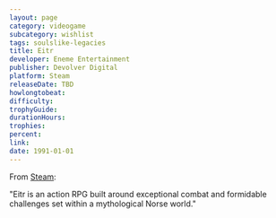```yaml
---
layout: page
category: videogame
subcategory: wishlist
tags: soulslike-legacies
title: Eitr
developer: Eneme Entertainment
publisher: Devolver Digital
platform: Steam
releaseDate: TBD
howlongtobeat:
difficulty:
trophyGuide:
durationHours:
trophies:
percent:
link:
date: 1991-01-01
---
```


From [Steam](https://store.steampowered.com/app/350050/EITR/):

"Eitr is an action RPG built around exceptional combat and formidable challenges set within a mythological Norse world."
